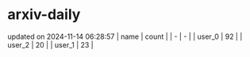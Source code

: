 # arxiv-daily
updated on 2024-11-14 06:28:57
| name | count |
| - | - |
| user_0 | 92 |
| user_2 | 20 |
| user_1 | 23 |
